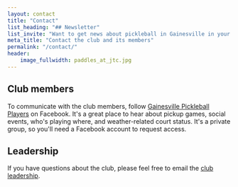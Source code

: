 ```yaml
---
layout: contact
title: "Contact"
list_heading: "## Newsletter"
list_invite: "Want to get news about pickleball in Gainesville in your inbox? Sign up for our email newsletter for updates about the club and big events in the area."
meta_title: "Contact the club and its members"
permalink: "/contact/"
header:
    image_fullwidth: paddles_at_jtc.jpg
---
```


## Club members

To communicate with the club members, follow [Gainesville Pickleball Players](https://www.facebook.com/groups/447983062635841/) on Facebook. It's a great place to hear about pickup games, social events, who's playing where, and weather-related court status. It's a private group, so you'll need a Facebook account to request access.


## Leadership

If you have questions about the club, please feel free to email the [club leadership](mailto:john@pickleballgainesville.com?Subject=Pickleball%20question).
